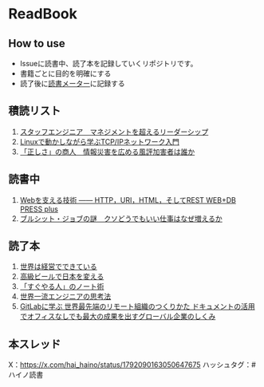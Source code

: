 # ReadBook
## How to use
- Issueに読書中、読了本を記録していくリポジトリです。
- 書籍ごとに目的を明確にする
- 読了後に[読書メーター](https://bookmeter.com/home)に記録する

## 積読リスト
1. [スタッフエンジニア　マネジメントを超えるリーダーシップ](https://github.com/haino357/ReadBook/issues/10)
2. [Linuxで動かしながら学ぶTCP/IPネットワーク入門](https://github.com/haino357/ReadBook/issues/7)
3. [「正しさ」の商人　情報災害を広める風評加害者は誰か](https://github.com/haino357/ReadBook/issues/16)

## 読書中
1. [Webを支える技術 ―― HTTP，URI，HTML，そしてREST WEB+DB PRESS plus](https://github.com/haino357/ReadBook/issues/15)
2. [ブルシット・ジョブの謎　クソどうでもいい仕事はなぜ増えるか](https://github.com/haino357/ReadBook/issues/13)

## 読了本
1. [世界は経営でできている](https://github.com/haino357/ReadBook/issues/8)
2. [高級ビールで日本を変える](https://github.com/haino357/ReadBook/issues/11)
3. [「すぐやる人」のノート術](https://github.com/haino357/ReadBook/issues/14)
4. [世界一流エンジニアの思考法](https://github.com/haino357/ReadBook/issues/17)
5. [GitLabに学ぶ 世界最先端のリモート組織のつくりかた ドキュメントの活用でオフィスなしでも最大の成果を出すグローバル企業のしくみ](https://github.com/haino357/ReadBook/issues/9)

## 本スレッド
X：https://x.com/hai_haino/status/1792090163050647675
ハッシュタグ：#ハイノ読書